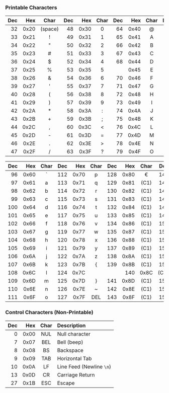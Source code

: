 ### **Printable Characters**

| Dec |  Hex |  Char   | Dec |  Hex | Char | Dec |  Hex | Char | Dec |  Hex | Char |
| --: | ---: | :-----: | --: | ---: | :--: | --: | ---: | :--: | --: | ---: | :--: |
|  32 | 0x20 | (space) |  48 | 0x30 |  0   |  64 | 0x40 |  @   |  80 | 0x50 |  P   |
|  33 | 0x21 |    !    |  49 | 0x31 |  1   |  65 | 0x41 |  A   |  81 | 0x51 |  Q   |
|  34 | 0x22 |    "    |  50 | 0x32 |  2   |  66 | 0x42 |  B   |  82 | 0x52 |  R   |
|  35 | 0x23 |    #    |  51 | 0x33 |  3   |  67 | 0x43 |  C   |  83 | 0x53 |  S   |
|  36 | 0x24 |    $    |  52 | 0x34 |  4   |  68 | 0x44 |  D   |  84 | 0x54 |  T   |
|  37 | 0x25 |    %    |  53 | 0x35 |  5   |     | 0x45 |  E   |  85 | 0x55 |  U   |
|  38 | 0x26 |    &    |  54 | 0x36 |  6   |  70 | 0x46 |  F   |  86 | 0x56 |  V   |
|  39 | 0x27 |    '    |  55 | 0x37 |  7   |  71 | 0x47 |  G   |  87 | 0x57 |  W   |
|  40 | 0x28 |    (    |  56 | 0x38 |  8   |  72 | 0x48 |  H   |  88 | 0x58 |  X   |
|  41 | 0x29 |    )    |  57 | 0x39 |  9   |  73 | 0x49 |  I   |  89 | 0x59 |  Y   |
|  42 | 0x2A |    *    |  58 | 0x3A |  :   |  74 | 0x4A |  J   |  90 | 0x5A |  Z   |
|  43 | 0x2B |    +    |  59 | 0x3B |  ;   |  75 | 0x4B |  K   |  91 | 0x5B |  [   |
|  44 | 0x2C |    ,    |  60 | 0x3C |  <   |  76 | 0x4C |  L   |  92 | 0x5C |  \|  |
|  45 | 0x2D |    -    |  61 | 0x3D |  =   |  77 | 0x4D |  M   |  93 | 0x5D |  ]   |
|  46 | 0x2E |    .    |  62 | 0x3E |  >   |  78 | 0x4E |  N   |  94 | 0x5E |  ^   |
|  47 | 0x2F |    /    |  63 | 0x3F |  ?   |  79 | 0x4F |  O   |  95 | 0x5F |  _   |

| Dec |  Hex | Char | Dec |  Hex | Char | Dec |  Hex | Char |  Dec |  Hex | Char |
| --: | ---: | :--: | --: | ---: | :--: | --: | ---: | :--: | ---: | ---: | :--: |
|  96 | 0x60 |  `   | 112 | 0x70 |  p   | 128 | 0x80 |  €   |  144 | 0x90 | (C1) |
|  97 | 0x61 |  a   | 113 | 0x71 |  q   | 129 | 0x81 | (C1) |  145 | 0x91 | (C1) |
|  98 | 0x62 |  b   | 114 | 0x72 |  r   | 130 | 0x82 | (C1) |  146 | 0x92 | (C1) |
|  99 | 0x63 |  c   | 115 | 0x73 |  s   | 131 | 0x83 | (C1) |  147 | 0x93 | (C1) |
| 100 | 0x64 |  d   | 116 | 0x74 |  t   | 132 | 0x84 | (C1) |  148 | 0x94 | (C1) |
| 101 | 0x65 |  e   | 117 | 0x75 |  u   | 133 | 0x85 | (C1) |  149 | 0x95 | (C1) |
| 102 | 0x66 |  f   | 118 | 0x76 |  v   | 134 | 0x86 | (C1) |  150 | 0x96 | (C1) |
| 103 | 0x67 |  g   | 119 | 0x77 |  w   | 135 | 0x87 | (C1) |  151 | 0x97 | (C1) |
| 104 | 0x68 |  h   | 120 | 0x78 |  x   | 136 | 0x88 | (C1) |  152 | 0x98 | (C1) |
| 105 | 0x69 |  i   | 121 | 0x79 |  y   | 137 | 0x89 | (C1) |  153 | 0x99 | (C1) |
| 106 | 0x6A |  j   | 122 | 0x7A |  z   | 138 | 0x8A | (C1) |  154 | 0x9A | (C1) |
| 107 | 0x6B |  k   | 123 | 0x7B |  {   | 139 | 0x8B | (C1) |  155 | 0x9B | (C1) |
| 108 | 0x6C |  l   | 124 | 0x7C |      |     |  140 | 0x8C | (C1) |  156 | 0x9C |
| 109 | 0x6D |  m   | 125 | 0x7D |  }   | 141 | 0x8D | (C1) |  157 | 0x9D | (C1) |
| 110 | 0x6E |  n   | 126 | 0x7E |  ~   | 142 | 0x8E | (C1) |  158 | 0x9E | (C1) |
| 111 | 0x6F |  o   | 127 | 0x7F | DEL  | 143 | 0x8F | (C1) |  159 | 0x9F | (C1) |

### **Control Characters (Non-Printable)**

| Dec |  Hex | Char | Description              |
| --: | ---: | :--: | :----------------------- |
|   0 | 0x00 | NUL  | Null character           |
|   7 | 0x07 | BEL  | Bell (beep)              |
|   8 | 0x08 |  BS  | Backspace                |
|   9 | 0x09 | TAB  | Horizontal Tab           |
|  10 | 0x0A |  LF  | Line Feed (Newline `\n`) |
|  13 | 0x0D |  CR  | Carriage Return          |
|  27 | 0x1B | ESC  | Escape                   |
